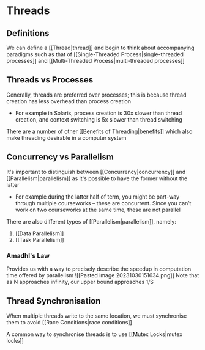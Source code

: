 # Threads
## Definitions
We can define a [[Thread|thread]] and begin to think about accompanying paradigms such as that of [[Single-Threaded Process|single-threaded processes]] and [[Multi-Threaded Process|multi-threaded processes]]
## Threads vs Processes
Generally, threads are preferred over processes; this is because thread creation has less overhead than process creation
- For example	in Solaris, process creation is 30x slower than thread creation, and context switching is 5x slower than thread switching

There are a number of other [[Benefits of Threading|benefits]] which also make threading desirable in a computer system
## Concurrency vs Parallelism
It's important to distinguish between [[Concurrency|concurrency]] and [[Parallelism|parallelism]] as it's possible to have the former without the latter
- For example during the latter half of term, you might be part-way through multiple courseworks – these are concurrent. Since you can’t work on two courseworks at the same time, these are not parallel

There are also different types of [[Parallelism|parallelism]], namely:
1. [[Data Parallelism]]
2. [[Task Parallelism]]
### Amadhl's Law
Provides us with a way to precisely describe the speedup in computation time offered by parallelism
![[Pasted image 20231030151634.png]]
Note that as N approaches infinity, our upper bound approaches 1/S
## Thread Synchronisation
When multiple threads write to the same location, we must synchronise them to avoid [[Race Conditions|race conditions]]

A common way to synchronise threads is to use [[Mutex Locks|mutex locks]]